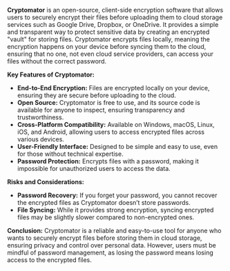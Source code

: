 **Cryptomator** is an open-source, client-side encryption software that allows users to securely encrypt their files before uploading them to cloud storage services such as Google Drive, Dropbox, or OneDrive. It provides a simple and transparent way to protect sensitive data by creating an encrypted "vault" for storing files. Cryptomator encrypts files locally, meaning the encryption happens on your device before syncing them to the cloud, ensuring that no one, not even cloud service providers, can access your files without the correct password.

**Key Features of Cryptomator:**
- **End-to-End Encryption:** Files are encrypted locally on your device, ensuring they are secure before uploading to the cloud.
- **Open Source:** Cryptomator is free to use, and its source code is available for anyone to inspect, ensuring transparency and trustworthiness.
- **Cross-Platform Compatibility:** Available on Windows, macOS, Linux, iOS, and Android, allowing users to access encrypted files across various devices.
- **User-Friendly Interface:** Designed to be simple and easy to use, even for those without technical expertise.
- **Password Protection:** Encrypts files with a password, making it impossible for unauthorized users to access the data.

**Risks and Considerations:**
- **Password Recovery:** If you forget your password, you cannot recover the encrypted files as Cryptomator doesn’t store passwords.
- **File Syncing:** While it provides strong encryption, syncing encrypted files may be slightly slower compared to non-encrypted ones.
  
**Conclusion:**
Cryptomator is a reliable and easy-to-use tool for anyone who wants to securely encrypt files before storing them in cloud storage, ensuring privacy and control over personal data. However, users must be mindful of password management, as losing the password means losing access to the encrypted files.
